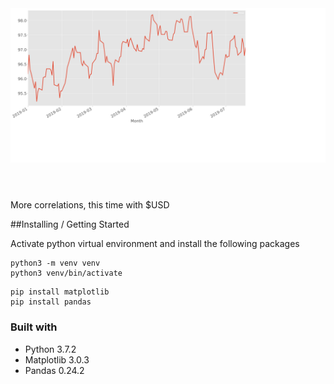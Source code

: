 <img src="images/usdplot.png">
&nbsp

#
More correlations, this time with $USD 

##Installing / Getting Started 

Activate python virtual environment and install the following packages 

```
python3 -m venv venv 
python3 venv/bin/activate 
```
```
pip install matplotlib
pip install pandas 
```

### Built with 

- Python 3.7.2
- Matplotlib 3.0.3
- Pandas 0.24.2
